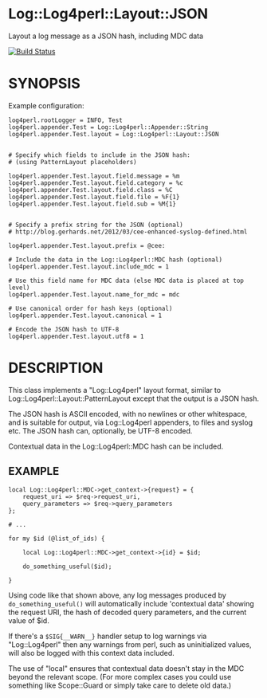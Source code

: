 # Log::Log4perl::Layout::JSON

Layout a log message as a JSON hash, including MDC data

[![Build Status](https://secure.travis-ci.org/mschout/Log-Log4perl-Layout-JSON.png)](https://travis-ci.org/mschout/Log-Log4perl-Layout-JSON)

# SYNOPSIS

Example configuration:

    log4perl.rootLogger = INFO, Test
    log4perl.appender.Test = Log::Log4perl::Appender::String
    log4perl.appender.Test.layout = Log::Log4perl::Layout::JSON


    # Specify which fields to include in the JSON hash:
    # (using PatternLayout placeholders)

    log4perl.appender.Test.layout.field.message = %m
    log4perl.appender.Test.layout.field.category = %c
    log4perl.appender.Test.layout.field.class = %C
    log4perl.appender.Test.layout.field.file = %F{1}
    log4perl.appender.Test.layout.field.sub = %M{1}


    # Specify a prefix string for the JSON (optional)
    # http://blog.gerhards.net/2012/03/cee-enhanced-syslog-defined.html

    log4perl.appender.Test.layout.prefix = @cee:

    # Include the data in the Log::Log4perl::MDC hash (optional)
    log4perl.appender.Test.layout.include_mdc = 1

    # Use this field name for MDC data (else MDC data is placed at top level)
    log4perl.appender.Test.layout.name_for_mdc = mdc

    # Use canonical order for hash keys (optional)
    log4perl.appender.Test.layout.canonical = 1

    # Encode the JSON hash to UTF-8
    log4perl.appender.Test.layout.utf8 = 1

# DESCRIPTION

This class implements a "Log::Log4perl" layout format, similar to
Log::Log4perl::Layout::PatternLayout except that the output is a JSON
hash.

The JSON hash is ASCII encoded, with no newlines or other whitespace,
and is suitable for output, via Log::Log4perl appenders, to files and
syslog etc. The JSON hash can, optionally, be UTF-8 encoded.

Contextual data in the Log::Log4perl::MDC hash can be included.

## EXAMPLE

    local Log::Log4perl::MDC->get_context->{request} = {
        request_uri => $req->request_uri,
        query_parameters => $req->query_parameters
    };

    # ...

    for my $id (@list_of_ids) {

        local Log::Log4perl::MDC->get_context->{id} = $id;

        do_something_useful($id);

    }

Using code like that shown above, any log messages produced by
`do_something_useful()` will automatically include 'contextual data'
showing the request URI, the hash of decoded query parameters, and the
current value of $id.

If there's a `$SIG{__WARN__}` handler setup to log warnings via
"Log::Log4perl" then any warnings from perl, such as uninitialized
values, will also be logged with this context data included.

The use of "local" ensures that contextual data doesn't stay in the MDC
beyond the relevant scope. (For more complex cases you could use
something like Scope::Guard or simply take care to delete old data.)
